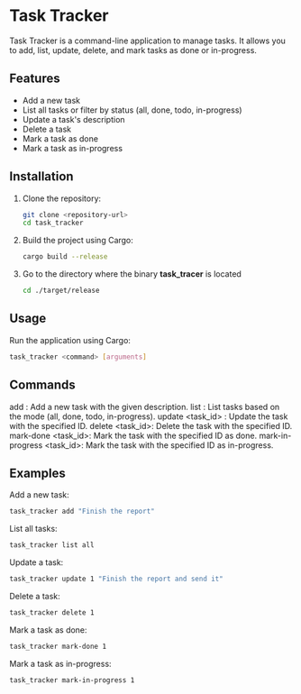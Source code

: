 # Task Tracker

Task Tracker is a command-line application to manage tasks. It allows you to add, list, update, delete, and mark tasks as done or in-progress.

## Features

- Add a new task
- List all tasks or filter by status (all, done, todo, in-progress)
- Update a task's description
- Delete a task
- Mark a task as done
- Mark a task as in-progress

## Installation

1. Clone the repository:
    ```sh
    git clone <repository-url>
    cd task_tracker
    ```

2. Build the project using Cargo:
    ```sh
    cargo build --release
    ```
3. Go to the directory where the binary **task_tracer** is located
   ```sh
   cd ./target/release
   ```

## Usage

Run the application using Cargo:
```sh
task_tracker <command> [arguments]
```

## Commands
add <description>: Add a new task with the given description.
list <mode>: List tasks based on the mode (all, done, todo, in-progress).
update <task_id> <description>: Update the task with the specified ID.
delete <task_id>: Delete the task with the specified ID.
mark-done <task_id>: Mark the task with the specified ID as done.
mark-in-progress <task_id>: Mark the task with the specified ID as in-progress.

## Examples
Add a new task:
```sh
task_tracker add "Finish the report"
```
List all tasks:
```sh
task_tracker list all
```
Update a task:
```sh
task_tracker update 1 "Finish the report and send it"
```
Delete a task:
```sh
task_tracker delete 1
```
Mark a task as done:
```sh
task_tracker mark-done 1
```
Mark a task as in-progress:
```sh
task_tracker mark-in-progress 1
```
